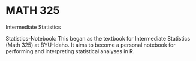 # MATH 325

Intermediate Statistics

Statistics-Notebook: This began as the textbook for Intermediate Statistics (Math 325) at BYU-Idaho. It aims to become a personal notebook for performing and interpreting statistical analyses in R.
